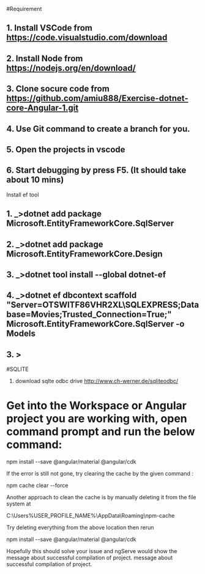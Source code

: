 


#Requirement

## 1. Install VSCode from https://code.visualstudio.com/download
## 2. Install Node from https://nodejs.org/en/download/
## 3. Clone socure code from https://github.com/amiu888/Exercise-dotnet-core-Angular-1.git
## 4. Use Git command to create a branch for you.
## 5. Open the projects in vscode
## 6. Start debugging by press F5. (It should take about 10 mins)















Install ef tool

## 1. _>dotnet add package Microsoft.EntityFrameworkCore.SqlServer
## 2. _>dotnet add package Microsoft.EntityFrameworkCore.Design
## 3. _>dotnet tool install --global dotnet-ef 

## 4. _>dotnet ef dbcontext scaffold "Server=OTSWITF86VHR2XL\SQLEXPRESS;Database=Movies;Trusted_Connection=True;" Microsoft.EntityFrameworkCore.SqlServer -o Models

## 3. >

#SQLITE

1. download sqlte odbc drive
    http://www.ch-werner.de/sqliteodbc/


# Get into the Workspace or Angular project you are working with, open command prompt and run the below command:

npm install --save @angular/material @angular/cdk

If the error is still not gone, try clearing the cache by the given command :
 
npm cache clear --force
 
Another approach to clean the cache is by manually deleting it from the file system at

C:\Users\%USER_PROFILE_NAME%\AppData\Roaming\npm-cache

Try deleting everything from the above location then rerun

npm install --save @angular/material @angular/cdk

Hopefully this should solve your issue and ngServe would show the message about successful compilation of project.     message about successful compilation of project.    